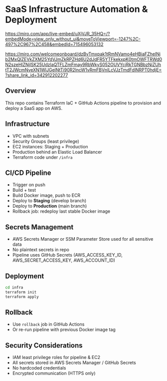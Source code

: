 # SaaS Infrastructure Automation & Deployment

https://miro.com/app/live-embed/uXjVJR_35HQ=/?embedMode=view_only_without_ui&moveToViewport=-1247%2C-497%2C967%2C458&embedId=715496053132

https://miro.com/welcomeonboard/dzBvTmxpak1tRmNVamo4eHBiaFZhelNjb2MxQlZEVkZXM25YdVJmZkRPZHd6U2dJdFR5YTFkekxpK0tmOWFTRWd0N2szeHlZNjlSK25UdzlaQTFLZmFmay9RbWkyS052OUVYcjRkTGNBbzNiZUhtT2JWcmNveXN1WlJGelNtTi90R2lncW1vRmFBVnlLcVJzTmdFdlNRPT0hdjE=?share_link_id=342912202277

## Overview
This repo contains Terraform IaC + GitHub Actions pipeline to provision and deploy a SaaS app on AWS.

## Infrastructure
- VPC with subnets
- Security Groups (least privilege)
- EC2 instances: Staging + Production
- Production behind an Elastic Load Balancer
- Terraform code under `/infra`

## CI/CD Pipeline
- Trigger on push
- Build + test
- Build Docker image, push to ECR
- Deploy to **Staging** (develop branch)
- Deploy to **Production** (main branch)
- Rollback job: redeploy last stable Docker image

## Secrets Management
- AWS Secrets Manager or SSM Parameter Store used for all sensitive data
- No plaintext secrets in repo
- Pipeline uses GitHub Secrets (AWS_ACCESS_KEY_ID, AWS_SECRET_ACCESS_KEY, AWS_ACCOUNT_ID)

## Deployment
```bash
cd infra
terraform init
terraform apply
```

## Rollback
- Use `rollback` job in GitHub Actions
- Or re-run pipeline with previous Docker image tag

## Security Considerations
- IAM least privilege roles for pipeline & EC2
- All secrets stored in AWS Secrets Manager / GitHub Secrets
- No hardcoded credentials
- Encrypted communication (HTTPS only)
